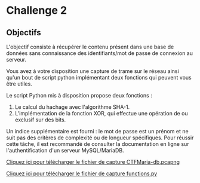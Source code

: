 # Challenge 2

## Objectifs

L'objectif consiste à récupérer le contenu présent dans une base de données sans connaissance des identifiants/mot de passe de connexion au serveur.

Vous avez à votre disposition une capture de trame sur le réseau ainsi qu'un bout de script python implémentant deux fonctions qui peuvent vous être utiles.

Le script Python mis à disposition propose deux fonctions :

1. Le calcul du hachage avec l'algorithme SHA-1.
2. L'implémentation de la fonction XOR, qui effectue une opération de ou exclusif sur des bits.

Un indice supplémentaire est fourni : le mot de passe est un prénom et ne suit pas des critères de complexité ou de longueur spécifiques. Pour réussir cette tâche, il est recommandé de consulter la documentation en ligne sur l'authentification d'un serveur MySQL/MariaDB.

[Cliquez ici pour télécharger le fichier de capture CTFMaria-db.pcapng](medias/challenge2/CTFMaria-db2.pcapng)

[Cliquez ici pour télécharger le fichier de capture functions.py](medias/challenge2/functions.py)



